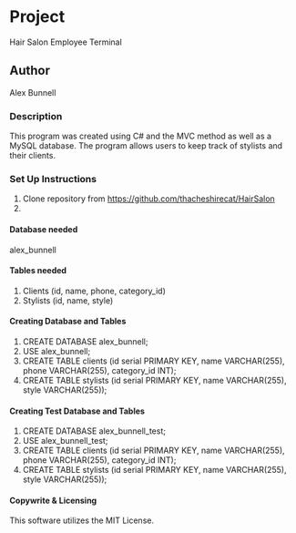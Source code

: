 # Project
Hair Salon Employee Terminal

## Author
Alex Bunnell

### Description
This program was created using C# and the MVC method as well as a MySQL database. The program allows users to keep track of stylists and their clients.

### Set Up Instructions
1. Clone repository from https://github.com/thacheshirecat/HairSalon
2. 

#### Database needed
alex_bunnell

#### Tables needed
1. Clients (id, name, phone, category_id)
2. Stylists (id, name, style)

#### Creating Database and Tables
1. CREATE DATABASE alex_bunnell;
2. USE alex_bunnell;
3. CREATE TABLE clients (id serial PRIMARY KEY, name VARCHAR(255), phone VARCHAR(255), category_id INT);
4. CREATE TABLE stylists (id serial PRIMARY KEY, name VARCHAR(255), style VARCHAR(255));

#### Creating Test Database and Tables
1. CREATE DATABASE alex_bunnell_test;
2. USE alex_bunnell_test;
3. CREATE TABLE clients (id serial PRIMARY KEY, name VARCHAR(255), phone VARCHAR(255), category_id INT);
4. CREATE TABLE stylists (id serial PRIMARY KEY, name VARCHAR(255), style VARCHAR(255));

#### Copywrite & Licensing
This software utilizes the MIT License.
